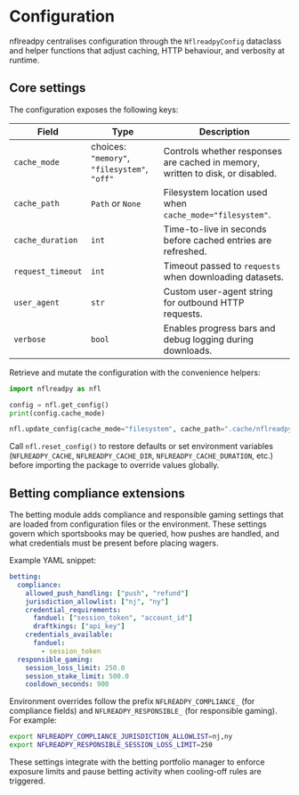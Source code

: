 # Configuration

nflreadpy centralises configuration through the `NflreadpyConfig` dataclass and
helper functions that adjust caching, HTTP behaviour, and verbosity at runtime.

## Core settings

The configuration exposes the following keys:

| Field | Type | Description |
| --- | --- | --- |
| `cache_mode` | choices: `"memory"`, `"filesystem"`, `"off"` | Controls whether responses are cached in memory, written to disk, or disabled. |
| `cache_path` | `Path` or `None` | Filesystem location used when `cache_mode="filesystem"`. |
| `cache_duration` | `int` | Time-to-live in seconds before cached entries are refreshed. |
| `request_timeout` | `int` | Timeout passed to `requests` when downloading datasets. |
| `user_agent` | `str` | Custom user-agent string for outbound HTTP requests. |
| `verbose` | `bool` | Enables progress bars and debug logging during downloads. |

Retrieve and mutate the configuration with the convenience helpers:

```python
import nflreadpy as nfl

config = nfl.get_config()
print(config.cache_mode)

nfl.update_config(cache_mode="filesystem", cache_path=".cache/nflreadpy", cache_duration=600)
```

Call `nfl.reset_config()` to restore defaults or set environment variables
(`NFLREADPY_CACHE`, `NFLREADPY_CACHE_DIR`, `NFLREADPY_CACHE_DURATION`, etc.)
before importing the package to override values globally.

## Betting compliance extensions

The betting module adds compliance and responsible gaming settings that are
loaded from configuration files or the environment. These settings govern which
sportsbooks may be queried, how pushes are handled, and what credentials must be
present before placing wagers.

Example YAML snippet:

```yaml
betting:
  compliance:
    allowed_push_handling: ["push", "refund"]
    jurisdiction_allowlist: ["nj", "ny"]
    credential_requirements:
      fanduel: ["session_token", "account_id"]
      draftkings: ["api_key"]
    credentials_available:
      fanduel:
        - session_token
  responsible_gaming:
    session_loss_limit: 250.0
    session_stake_limit: 500.0
    cooldown_seconds: 900
```

Environment overrides follow the prefix `NFLREADPY_COMPLIANCE_` (for compliance
fields) and `NFLREADPY_RESPONSIBLE_` (for responsible gaming). For example:

```bash
export NFLREADPY_COMPLIANCE_JURISDICTION_ALLOWLIST=nj,ny
export NFLREADPY_RESPONSIBLE_SESSION_LOSS_LIMIT=250
```

These settings integrate with the betting portfolio manager to enforce exposure
limits and pause betting activity when cooling-off rules are triggered.
